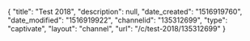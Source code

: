 {
    "title": "Test 2018",
    "description": null,
    "date_created": "1516919760",
    "date_modified": "1516919922",
    "channelid": "135312699",
    "type": "captivate",
    "layout": "channel",
    "url": "\/c\/test-2018\/135312699"
}